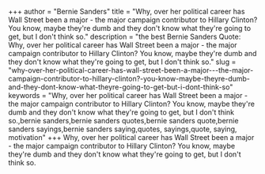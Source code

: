 +++
author = "Bernie Sanders"
title = "Why, over her political career has Wall Street been a major - the major campaign contributor to Hillary Clinton? You know, maybe they're dumb and they don't know what they're going to get, but I don't think so."
description = "the best Bernie Sanders Quote: Why, over her political career has Wall Street been a major - the major campaign contributor to Hillary Clinton? You know, maybe they're dumb and they don't know what they're going to get, but I don't think so."
slug = "why-over-her-political-career-has-wall-street-been-a-major---the-major-campaign-contributor-to-hillary-clinton?-you-know-maybe-theyre-dumb-and-they-dont-know-what-theyre-going-to-get-but-i-dont-think-so"
keywords = "Why, over her political career has Wall Street been a major - the major campaign contributor to Hillary Clinton? You know, maybe they're dumb and they don't know what they're going to get, but I don't think so.,bernie sanders,bernie sanders quotes,bernie sanders quote,bernie sanders sayings,bernie sanders saying,quotes, sayings,quote, saying, motivation"
+++
Why, over her political career has Wall Street been a major - the major campaign contributor to Hillary Clinton? You know, maybe they're dumb and they don't know what they're going to get, but I don't think so.
